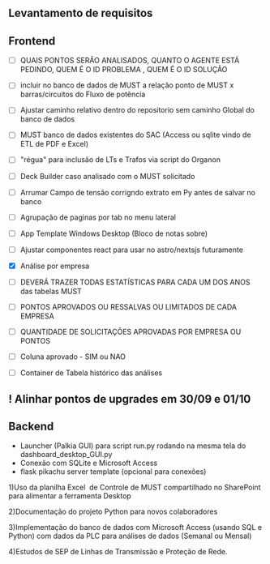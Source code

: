 
## Levantamento de requisitos

## Frontend
 
- [ ] QUAIS PONTOS SERÃO ANALISADOS, QUANTO O AGENTE ESTÁ PEDINDO, 	QUEM É O ID PROBLEMA ,	QUEM É O ID SOLUÇÃO
- [ ] incluir no banco de dados de MUST a relação ponto de MUST x barras/circuitos do Fluxo de potência
- [ ] Ajustar caminho relativo dentro do repositorio sem caminho Global do banco de dados
- [ ] MUST banco de dados existentes do SAC (Access ou sqlite vindo de ETL de PDF e Excel)
- [ ] "régua" para inclusão de LTs e Trafos via script do Organon
- [ ] Deck Builder caso analisado com o MUST solicitado
- [ ] Arrumar Campo de tensão corrigndo extrato em Py antes de salvar no banco
- [ ] Agrupação de paginas por tab no menu lateral
- [ ] App Template Windows Desktop (Bloco de notas sobre)

- [ ] Ajustar componentes react para usar no astro/nextsjs futuramente
- [x] Análise por empresa
- [ ] DEVERÁ TRAZER TODAS ESTATÍSTICAS PARA CADA UM DOS ANOS das tabelas MUST
- [ ] PONTOS APROVADOS OU RESSALVAS OU LIMITADOS DE CADA EMPRESA
- [ ] QUANTIDADE DE SOLICITAÇÕES APROVADAS POR EMPRESA OU PONTOS
- [ ] Coluna aprovado - SIM ou NAO
- [ ] Container de Tabela histórico das análises


## ! Alinhar pontos de upgrades em 30/09 e 01/10 

## Backend
- Launcher (Palkia GUI) para script run.py rodando na mesma tela do dashboard_desktop_GUI.py
- Conexão com SQLite e Microsoft Access
- flask pikachu server template (opcional para conexões)

1)Uso da planilha Excel  de Controle de MUST compartilhado no SharePoint para alimentar a ferramenta Desktop

2)Documentação do projeto Python para novos colaboradores

3)Implementação do banco de dados com Microsoft Access (usando SQL e Python) com dados da PLC para análises de dados (Semanal ou Mensal)

4)Estudos de SEP de Linhas de Transmissão e Proteção de Rede.